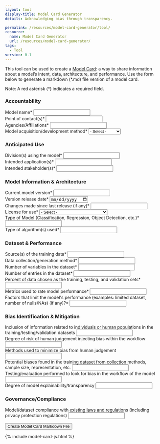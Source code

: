 ```yaml
---
layout: tool
display-title: Model Card Generator
details: Acknowledging bias through transparency.

permalink: /resources/model-card-generator/tool/
resource:
  name: Model Card Generator
  url: /resources/model-card-generator/
tags:
  - Tool
version: 0.1
---
```

<p>
	This tool can be used to create a <a href="{{ page.resource.url }}">Model Card</a>: a way to share information about a model’s intent, data, architecture, and performance. Use the form below to generate a markdown (*.md) file version of a model card.
</p>
<p>
  <span class="note-text">Note</span>: A red asterisk (<span class="required-asterisk">*</span>) indicates a required field.
</p>

<form accept-charset="UTF-8" enctype="multipart/form-data" class="usa-form model-card-form" id="model-card-form">
  <h3>Accountability</h3>
  <div>
    <label class="usa-label" for="name">Model name<span class="required-asterisk">*</span></label>
    <input class="usa-input" type="text" id="name" data-md-title="ModelName" data-md-type="h1" required>
  </div>
  <div>
    <label class="usa-label" for="owners">
      Point of contact(s)<span class="required-asterisk">*</span>
    </label>
    <input class="usa-input" type="text" id="owners" data-md-title="Collaborators" data-md-type="ul" required>
  </div>
  <div>
    <label class="usa-label" for="agencies">
      Agencies/Affiliations<span class="required-asterisk">*</span>
    </label>
    <input class="usa-input" type="text" id="agencies" data-md-title="Agency" data-md-type="ul" required>
  </div>
  <div>
    <label class="usa-label" for="acquisition">
      Model acquisition/development method<span class="required-asterisk">*</span>
    </label>
    <select name="acquisition" class="usa-select" id="acquisition" data-md-title="Ownership" data-md-type="ul" required>
      <option value>- Select -</option>
      <option value="internally-built">Internally-built</option>
      <option value="internally-built">Off-the-shelf</option>
      <option value="internally-built">Bespoke</option>
    </select>
  </div>
  <h3>Anticipated Use</h3>
  <div>
    <label class="usa-label" for="user-agencies" id="user-agencies-label">
      Division(s) using the model<span class="required-asterisk">*</span>
    </label>
    <input class="usa-input" type="text" id="user-agencies" data-md-title="label" data-md-type="ul" data-md-heading="Anticipated Use" required>
  </div>
  <div>
    <label class="usa-label" for="applications" id="applications-label">
      Intended application(s)<span class="required-asterisk">*</span>
    </label>
    <input class="usa-input" type="text" id="applications" data-md-title="label" data-md-type="ul" required>
  </div>
  <div>
    <label class="usa-label" for="user-stakeholders" id="user-stakeholders-label">
      Intended stakeholder(s)<span class="required-asterisk">*</span>
    </label>
    <input class="usa-input" type="text" id="user-stakeholders" data-md-title="label" data-md-type="ul" required>
  </div>
  <h3>Model Information & Architecture</h3>
  <div>
    <label class="usa-label" for="model-version" id="model-version-label">
      Current model version<span class="required-asterisk">*</span>
    </label>
    <input class="usa-input" type="text" id="model-version" data-md-title="label" data-md-type="ul" data-md-heading="Model Information" required>
  </div>
  <div>
    <label class="usa-label" for="release-date" id="release-date-label">
      Version release date<span class="required-asterisk">*</span>
    </label>
    <input class="usa-input" type="date" id="release-date" data-md-title="label" data-md-type="ul" required>
  </div>
  <div>
    <label class="usa-label" for="changes" id="changes-label">
      Changes made since last release (if any)<span class="required-asterisk">*</span>
    </label>
    <input class="usa-input" type="text" id="changes" data-md-title="label" data-md-type="ul" required>
  </div>
  <div>
    <label class="usa-label" for="license" id="license-label">
      License for use<span class="required-asterisk">*</span>
    </label>
    <select name="acquisition" class="usa-select" id="license" data-md-title="Ownership" data-md-type="ul" required>
      <option value>- Select -</option>
      <option value="apache-2.0">Apache license 2.0</option>
      <option value="mit">MIT</option>
      <option value="gpl-3.0">GNU General Public License v3.0</option>
      <option value="mpl-2.0">Mozilla Public License 2.0</option>
      <option value="unknown">Unknown</option>
      <option value="other">Other</option>
    </select>
  </div>
  <div>
    <label class="usa-label" for="model-type" id="model-type-label">
      Type of Model (Classification, Regression, Object Detection, etc.)<span class="required-asterisk">*</span>
    </label>
    <input class="usa-input" type="text" id="model-type" data-md-title="label" data-md-type="ul" data-md-heading="Model Architecture" required>
  </div>
  <div>
    <label class="usa-label" for="algorithm" id="algorithm-label">
      Type of algorithm(s) used<span class="required-asterisk">*</span>
    </label>
    <input class="usa-input" type="text" id="algorithm" data-md-title="label" data-md-type="ul" data-md-heading="Model Architecture" required>
  </div>
  <h3>Dataset & Performance</h3>
  <div>
    <label class="usa-label" for="data-source" id="data-source-label">
      Source(s) of the training data<span class="required-asterisk">*</span>
    </label>
    <input class="usa-input" type="text" id="data-source" data-md-title="label" data-md-type="ul" required>
  </div>
  <div>
    <label class="usa-label" for="data-collection" id="data-collection-label">
      Data collection/generation method<span class="required-asterisk">*</span>
    </label>
    <input class="usa-input" type="text" id="data-collection" data-md-title="label" data-md-type="ul" required>
  </div>
  <div>
    <label class="usa-label" for="data-variables" id="data-variables-label">
      Number of variables in the dataset<span class="required-asterisk">*</span>
    </label>
    <input class="usa-input" type="text" id="data-variables" data-md-title="label" data-md-type="ul" required>
  </div>
  <div>
    <label class="usa-label" for="entry-count" id="entry-count-label">
      Number of entries in the dataset<span class="required-asterisk">*</span>
    </label>
    <input class="usa-input" type="text" id="entry-count" data-md-title="label" data-md-type="ul" required>
  </div>
  <div>
    <label class="usa-label" for="validation-percent" id="validation-percent-label">
      Percent of data chosen as the training, testing, and validation sets<span class="required-asterisk">*</span>
    </label>
    <input class="usa-input" type="text" id="validation-percent" data-md-title="label" data-md-type="ul" required>
  </div>
  <div>
    <label class="usa-label" for="metrics" id="metrics-label">
      Metrics used to rate model performance<span class="required-asterisk">*</span>
    </label>
    <input class="usa-input" type="text" id="metrics" data-md-title="label" data-md-type="ul" data-md-heading="Performance Metrics" required>
  </div>
  <div>
    <label class="usa-label" for="performance-limit" id="performance-limit-label">
      Factors that limit the model's performance (examples: limited dataset, number of nulls/NAs) (if any)?<span class="required-asterisk">*</span>
    </label>
    <input class="usa-input" type="text" id="performance-limit" data-md-title="label" data-md-type="ul" required>
  </div>
  <h3 data-md-title="Bias" data-md-type="h2">Bias Identification & Mitigation</h3>
  <div>
    <label class="usa-label" for="human-bias" id="human-bias-label">
      Inclusion of information related to individuals or human populations in the training/testing/validation datasets
    </label>
    <input class="usa-input" type="text" id="human-bias" data-md-title="label" data-md-type="ul" data-md-heading="Bias">
  </div>
  <div>
    <label class="usa-label" for="human-judgement" id="human-judgement-label">
      Degree of risk of human judgement injecting bias within the workflow
    </label>
    <input class="usa-input" type="text" id="human-judgement" data-md-title="label" data-md-type="ul">
  </div>
  <div>
    <label class="usa-label" for="minimize-bias" id="minimize-bias-label">
      Methods used to minimize bias from human judgement
    </label>
    <input class="usa-input" type="text" id="minimize-bias" data-md-title="label" data-md-type="ul">
  </div>
  <div>
    <label class="usa-label" for="minimize-bias-methods" id="minimize-bias-methods-label">
      Potential biases found in the training dataset from collection methods, sample size, representation, etc.
    </label>
    <input class="usa-input" type="text" id="minimize-bias-methods" data-md-title="label" data-md-type="ul">
  </div>
  <div>
    <label class="usa-label" for="bias-eval-tools" id="bias-eval-tools-label">
      Testing/evaluation performed to look for bias in the workflow of the model
    </label>
    <input class="usa-input" type="text" id="bias-eval-tools" data-md-title="label" data-md-type="ul">
  </div>
  <div>
    <label class="usa-label" for="explainability-transparency" id="explainability-transparency-label">
      Degree of model explainability/transparency
    </label>
    <input class="usa-input" type="text" id="explainability-transparency" data-md-title="label" data-md-type="ul">
  </div>
  <h3 data-md-title="Bias" data-md-type="h2">Governance/Compliance</h3>
  <div>
    <label class="usa-label" for="human-bias" id="human-bias-label">
      Model/dataset compliance with existing laws and regulations (including privacy protection regulations)
    </label>
    <input class="usa-input" type="text" id="human-bias" data-md-title="label" data-md-type="ul" data-md-heading="Bias">
  </div>
</form>
<button type="submit" form="model-card-form" id="form-btn" class="usa-button">Create Model Card Markdown File</button>

{% include model-card-js.html %}
